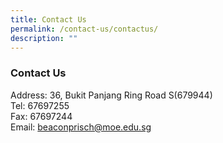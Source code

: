 ```yaml
---
title: Contact Us
permalink: /contact-us/contactus/
description: ""
---
```

### Contact Us

Address: 36, Bukit Panjang Ring Road S(679944)<br>
Tel: 67697255<br>
Fax: 67697244<br>
Email: [beaconprisch@moe.edu.sg](mailto:beaconprisch@moe.edu.sg)